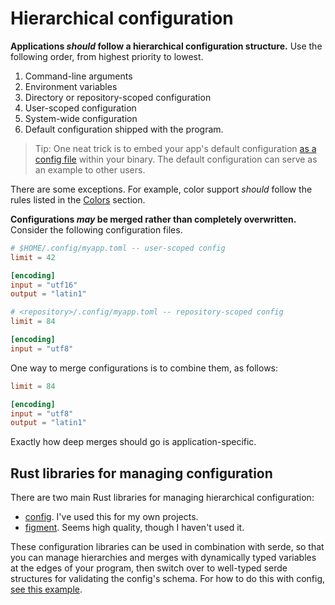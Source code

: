 # Hierarchical configuration

**Applications *should* follow a hierarchical configuration structure.** Use the following order, from highest priority to lowest.

1. Command-line arguments
2. Environment variables
3. Directory or repository-scoped configuration
4. User-scoped configuration
5. System-wide configuration
6. Default configuration shipped with the program.

> Tip: One neat trick is to embed your app's default configuration [as a config file](https://doc.rust-lang.org/std/macro.include_str.html) within your binary. The default configuration can serve as an example to other users.

There are some exceptions. For example, color support *should* follow the rules listed in the [Colors](./colors.md) section.

**Configurations *may* be merged rather than completely overwritten.** Consider the following configuration files.

```toml
# $HOME/.config/myapp.toml -- user-scoped config
limit = 42

[encoding]
input = "utf16"
output = "latin1"
```

```toml
# <repository>/.config/myapp.toml -- repository-scoped config
limit = 84

[encoding]
input = "utf8"
```

One way to merge configurations is to combine them, as follows:

```toml
limit = 84

[encoding]
input = "utf8"
output = "latin1"
```

Exactly how deep merges should go is application-specific.

## Rust libraries for managing configuration

There are two main Rust libraries for managing hierarchical configuration:

* [config](https://crates.io/crates/config). I've used this for my own projects.
* [figment](https://crates.io/crates/figment). Seems high quality, though I haven't used it.

These configuration libraries can be used in combination with serde, so that you can manage hierarchies and merges with dynamically typed variables at the edges of your program, then switch over to well-typed serde structures for validating the config's schema. For how to do this with config, [see this example].

[see this example]: https://github.com/mehcode/config-rs/blob/53e43fbcf96b5c2a661d052a6e3d55fc3709f1e1/examples/hierarchical-env/settings.rs
